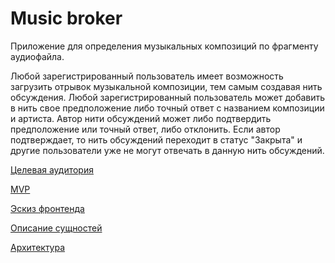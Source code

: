 # Music broker
Приложение для определения музыкальных композиций по фрагменту аудиофайла.

Любой зарегистрированный пользователь имеет возможность загрузить отрывок музыкальной композиции, тем самым создавая нить обсуждения. Любой зарегистрированный пользователь может добавить в нить свое предположение либо точный ответ с названием композиции и артиста. Автор нити обсуждений может либо подтвердить предположение или точный ответ, либо отклонить. Если автор подтверждает, то нить обсуждений переходит в статус "Закрыта" и другие пользователи уже не могут отвечать в данную нить обсуждений.

[Целевая аудитория](docs/01-target-audience.md)

[MVP](docs/02-mvp.md)

[Эскиз фронтенда](docs/03-frontend.md)

[Описание сущностей](docs/04-entities.md)

[Архитектура](docs/05-architecture.md)



